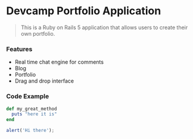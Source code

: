 # Devcamp Portfolio Application

> This is a Ruby on Rails 5 application that allows users to create their own portfolio.

### Features

- Real time chat engine for comments
- Blog
- Portfolio
- Drag and drop interface

### Code Example

```ruby
def my_great_method
  puts "here it is"
end
```

```javascript
alert('Hi there');
```